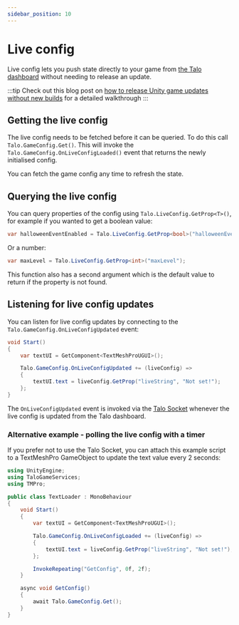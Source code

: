```yaml
---
sidebar_position: 10
---
```


# Live config

Live config lets you push state directly to your game from [the Talo dashboard](https://dashboard.trytalo.com) without needing to release an update.

:::tip
Check out this blog post on [how to release Unity game updates without new builds](https://trytalo.com/blog/live-config-unity?utm_source=docs&utm_medium=tip) for a detailed walkthrough
:::

## Getting the live config

The live config needs to be fetched before it can be queried. To do this call `Talo.GameConfig.Get()`.
This will invoke the `Talo.GameConfig.OnLiveConfigLoaded()` event that returns the newly initialised config.

You can fetch the game config any time to refresh the state.

## Querying the live config

You can query properties of the config using `Talo.LiveConfig.GetProp<T>()`, for example if you wanted to get a boolean value:

```csharp
var halloweenEventEnabled = Talo.LiveConfig.GetProp<bool>("halloweenEventEnabled");
```

Or a number:

```csharp
var maxLevel = Talo.LiveConfig.GetProp<int>("maxLevel");
```

This function also has a second argument which is the default value to return if the property is not found.

## Listening for live config updates

You can listen for live config updates by connecting to the `Talo.GameConfig.OnLiveConfigUpdated` event:

```csharp
void Start()
{
	var textUI = GetComponent<TextMeshProUGUI>();

	Talo.GameConfig.OnLiveConfigUpdated += (liveConfig) =>
	{
		textUI.text = liveConfig.GetProp("liveString", "Not set!");
	};
}
```

The `OnLiveConfigUpdated` event is invoked via the [Talo Socket](./socket) whenever the live config is updated from the Talo dashboard.

### Alternative example - polling the live config with a timer

If you prefer not to use the Talo Socket, you can attach this example script to a TextMeshPro GameObject to update the text value every 2 seconds:

```csharp
using UnityEngine;
using TaloGameServices;
using TMPro;

public class TextLoader : MonoBehaviour
{
	void Start()
	{
		var textUI = GetComponent<TextMeshProUGUI>();

		Talo.GameConfig.OnLiveConfigLoaded += (liveConfig) =>
		{
			textUI.text = liveConfig.GetProp("liveString", "Not set!");
		};

		InvokeRepeating("GetConfig", 0f, 2f);
	}

	async void GetConfig()
	{
		await Talo.GameConfig.Get();
	}
}
```
